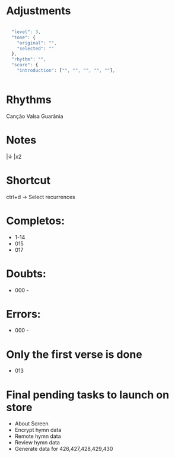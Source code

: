 # Adjustments

```js

  "level": 3,
  "tone": {
    "original": "",
    "selected": ""
  },
  "rhythm": "",
  "score": {
    "introduction": ["", "", "", "", ""],
	
```

# Rhythms

Canção
Valsa
Guarânia

# Notes

|↓
|x2

# Shortcut

ctrl+d -> Select recurrences

# Completos:

- 1-14
- 015
- 017

# Doubts:

- 000 - 

# Errors:

- 000 - 



# Only the first verse is done

- 013



# Final pending tasks to launch on store

- About Screen
- Encrypt hymn data
- Remote hymn data
- Review hymn data
- Generate data for 426,427,428,429,430